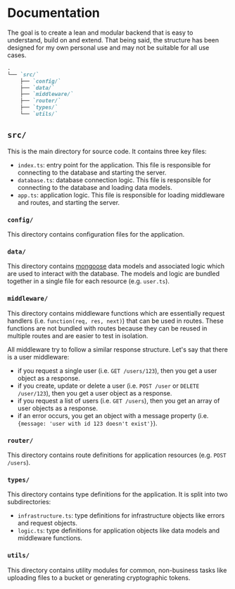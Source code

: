 # Documentation

The goal is to create a lean and modular backend that is easy to understand, build on and extend. That being said, the structure has been designed for my own personal use and may not be suitable for all use cases.

```md
.
└── `src/`
    ├── `config/`
    ├── `data/`
    ├── `middleware/`
    ├── `router/`
    ├── `types/`
    └── `utils/`
```

## `src/`

This is the main directory for source code. It contains three key files:

- `index.ts`: entry point for the application. This file is responsible for connecting to the database and starting the server.
- `database.ts`: database connection logic. This file is responsible for connecting to the database and loading data models.
- `app.ts`: application logic. This file is responsible for loading middleware and routes, and starting the server.

### `config/`

This directory contains configuration files for the application.

### `data/`

This directory contains [mongoose](https://mongoosejs.com) data models and associated logic which are used to interact with the database. The models and logic are bundled together in a single file for each resource (e.g. `user.ts`).

### `middleware/`

This directory contains middleware functions which are essentially request handlers (i.e. `function(req, res, next)`) that can be used in routes. These functions are not bundled with routes because they can be reused in multiple routes and are easier to test in isolation.

All middleware try to follow a similar response structure. Let's say that there is a user middleware:

- if you request a single user (i.e. `GET /users/123`), then you get a user object as a response.
- if you create, update or delete a user (i.e. `POST /user` or `DELETE /user/123`), then you get a user object as a response.
- if you request a list of users (i.e. `GET /users`), then you get an array of user objects as a response.
- if an error occurs, you get an object with a message property (i.e. `{message: 'user with id 123 doesn't exist'}`).

### `router/`

This directory contains route definitions for application resources (e.g. `POST /users`).

### `types/`

This directory contains type definitions for the application. It is split into two subdirectories:

- `infrastructure.ts`: type definitions for infrastructure objects like errors and request objects.
- `logic.ts`: type definitions for application objects like data models and middleware functions.

### `utils/`

This directory contains utility modules for common, non-business tasks like uploading files to a bucket or generating cryptographic tokens.

